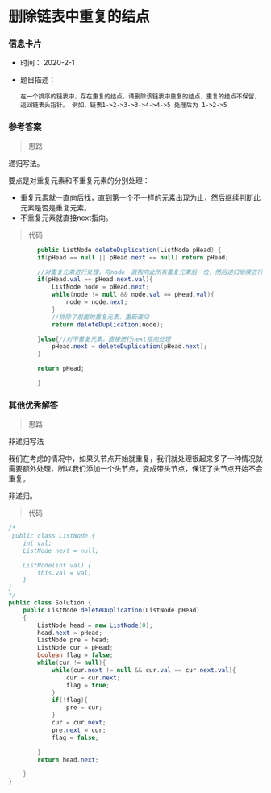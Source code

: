 # 删除链表中重复的结点 

### 信息卡片 

- 时间： 2020-2-1

- 题目描述：

  ```
  在一个排序的链表中，存在重复的结点，请删除该链表中重复的结点，重复的结点不保留，返回链表头指针。 例如，链表1->2->3->3->4->4->5 处理后为 1->2->5
  ```

  

### 参考答案

> 思路

递归写法。

要点是对重复元素和不重复元素的分别处理：

- 重复元素就一直向后找，直到第一个不一样的元素出现为止，然后继续判断此元素是否是重复元素。
- 不重复元素就直接next指向。

> 代码

```java
        public ListNode deleteDuplication(ListNode pHead) {
        if(pHead == null || pHead.next == null) return pHead;

        //对重复元素进行处理，将node一直指向此所有重复元素后一位，然后递归继续进行判断，
        if(pHead.val == pHead.next.val){
            ListNode node = pHead.next;
            while(node != null && node.val == pHead.val){
                node = node.next;
            }
            //排除了前面的重复元素，重新递归
            return deleteDuplication(node);

        }else{//对不重复元素，直接进行next指向处理
            pHead.next = deleteDuplication(pHead.next);
        }

        return pHead;

        }
```



### 其他优秀解答

> 思路

非递归写法

我们在考虑的情况中，如果头节点开始就重复，我们就处理很起来多了一种情况就需要额外处理，所以我们添加一个头节点，变成带头节点，保证了头节点开始不会重复。

非递归。



> 代码

```java
/*
 public class ListNode {
    int val;
    ListNode next = null;

    ListNode(int val) {
        this.val = val;
    }
}
*/
public class Solution {
    public ListNode deleteDuplication(ListNode pHead)
    {
        ListNode head = new ListNode(0);
        head.next = pHead;
        ListNode pre = head;
        ListNode cur = pHead;
        boolean flag = false;
        while(cur != null){
            while(cur.next != null && cur.val == cur.next.val){
                cur = cur.next;
                flag = true;
            }
            if(!flag){
                pre = cur;
            }
            cur = cur.next;
            pre.next = cur;
            flag = false;

        }
        return head.next;

    }
}
```



